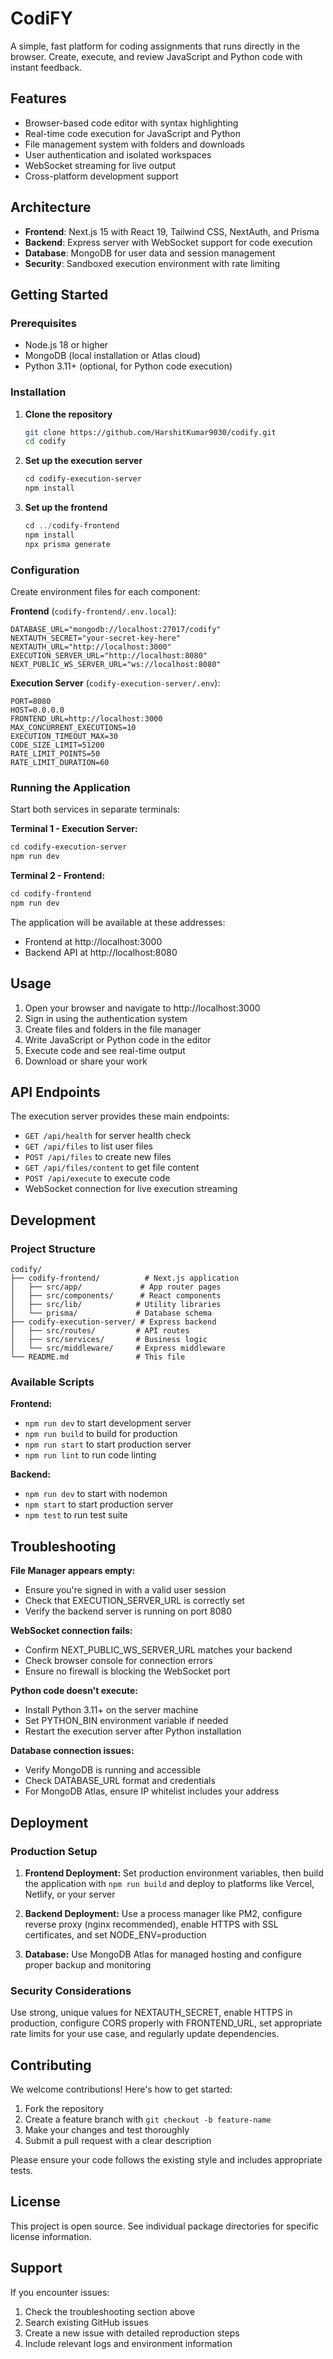 # CodiFY

A simple, fast platform for coding assignments that runs directly in the browser. Create, execute, and review JavaScript and Python code with instant feedback.

## Features

- Browser-based code editor with syntax highlighting
- Real-time code execution for JavaScript and Python
- File management system with folders and downloads
- User authentication and isolated workspaces
- WebSocket streaming for live output
- Cross-platform development support

## Architecture

- **Frontend**: Next.js 15 with React 19, Tailwind CSS, NextAuth, and Prisma
- **Backend**: Express server with WebSocket support for code execution
- **Database**: MongoDB for user data and session management
- **Security**: Sandboxed execution environment with rate limiting

## Getting Started

### Prerequisites

- Node.js 18 or higher
- MongoDB (local installation or Atlas cloud)
- Python 3.11+ (optional, for Python code execution)

### Installation

1. **Clone the repository**
   ```bash
   git clone https://github.com/HarshitKumar9030/codify.git
   cd codify
   ```

2. **Set up the execution server**
   ```powershell
   cd codify-execution-server
   npm install
   ```

3. **Set up the frontend**
   ```powershell
   cd ../codify-frontend
   npm install
   npx prisma generate
   ```

### Configuration

Create environment files for each component:

**Frontend** (`codify-frontend/.env.local`):
```env
DATABASE_URL="mongodb://localhost:27017/codify"
NEXTAUTH_SECRET="your-secret-key-here"
NEXTAUTH_URL="http://localhost:3000"
EXECUTION_SERVER_URL="http://localhost:8080"
NEXT_PUBLIC_WS_SERVER_URL="ws://localhost:8080"
```

**Execution Server** (`codify-execution-server/.env`):
```env
PORT=8080
HOST=0.0.0.0
FRONTEND_URL=http://localhost:3000
MAX_CONCURRENT_EXECUTIONS=10
EXECUTION_TIMEOUT_MAX=30
CODE_SIZE_LIMIT=51200
RATE_LIMIT_POINTS=50
RATE_LIMIT_DURATION=60
```

### Running the Application

Start both services in separate terminals:

**Terminal 1 - Execution Server:**
```powershell
cd codify-execution-server
npm run dev
```

**Terminal 2 - Frontend:**
```powershell
cd codify-frontend
npm run dev
```

The application will be available at these addresses:
- Frontend at http://localhost:3000
- Backend API at http://localhost:8080

## Usage

1. Open your browser and navigate to http://localhost:3000
2. Sign in using the authentication system
3. Create files and folders in the file manager
4. Write JavaScript or Python code in the editor
5. Execute code and see real-time output
6. Download or share your work

## API Endpoints

The execution server provides these main endpoints:

- `GET /api/health` for server health check
- `GET /api/files` to list user files
- `POST /api/files` to create new files
- `GET /api/files/content` to get file content
- `POST /api/execute` to execute code
- WebSocket connection for live execution streaming

## Development

### Project Structure

```
codify/
├── codify-frontend/          # Next.js application
│   ├── src/app/             # App router pages
│   ├── src/components/      # React components
│   ├── src/lib/            # Utility libraries
│   └── prisma/             # Database schema
├── codify-execution-server/ # Express backend
│   ├── src/routes/         # API routes
│   ├── src/services/       # Business logic
│   └── src/middleware/     # Express middleware
└── README.md               # This file
```

### Available Scripts

**Frontend:**
- `npm run dev` to start development server
- `npm run build` to build for production
- `npm run start` to start production server
- `npm run lint` to run code linting

**Backend:**
- `npm run dev` to start with nodemon
- `npm start` to start production server
- `npm test` to run test suite

## Troubleshooting

**File Manager appears empty:**
- Ensure you're signed in with a valid user session
- Check that EXECUTION_SERVER_URL is correctly set
- Verify the backend server is running on port 8080

**WebSocket connection fails:**
- Confirm NEXT_PUBLIC_WS_SERVER_URL matches your backend
- Check browser console for connection errors
- Ensure no firewall is blocking the WebSocket port

**Python code doesn't execute:**
- Install Python 3.11+ on the server machine
- Set PYTHON_BIN environment variable if needed
- Restart the execution server after Python installation

**Database connection issues:**
- Verify MongoDB is running and accessible
- Check DATABASE_URL format and credentials
- For MongoDB Atlas, ensure IP whitelist includes your address

## Deployment

### Production Setup

1. **Frontend Deployment:**
   Set production environment variables, then build the application with `npm run build` and deploy to platforms like Vercel, Netlify, or your server

2. **Backend Deployment:**
   Use a process manager like PM2, configure reverse proxy (nginx recommended), enable HTTPS with SSL certificates, and set NODE_ENV=production

3. **Database:**
   Use MongoDB Atlas for managed hosting and configure proper backup and monitoring

### Security Considerations

Use strong, unique values for NEXTAUTH_SECRET, enable HTTPS in production, configure CORS properly with FRONTEND_URL, set appropriate rate limits for your use case, and regularly update dependencies.

## Contributing

We welcome contributions! Here's how to get started:

1. Fork the repository
2. Create a feature branch with `git checkout -b feature-name`
3. Make your changes and test thoroughly
4. Submit a pull request with a clear description

Please ensure your code follows the existing style and includes appropriate tests.

## License

This project is open source. See individual package directories for specific license information.

## Support

If you encounter issues:
1. Check the troubleshooting section above
2. Search existing GitHub issues
3. Create a new issue with detailed reproduction steps
4. Include relevant logs and environment information
